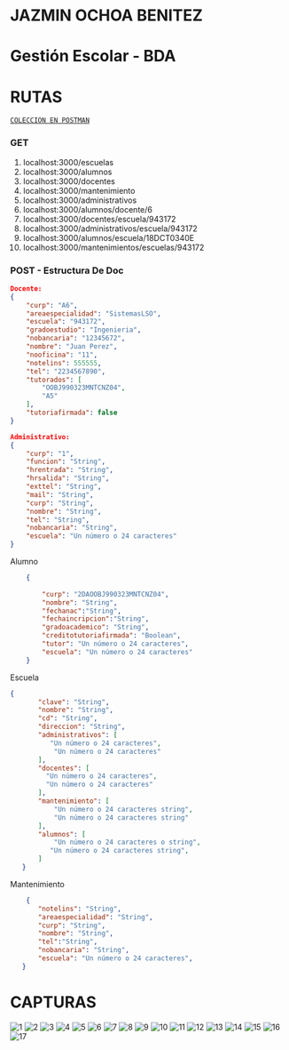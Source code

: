 # **JAZMIN OCHOA BENITEZ**
# Gestión Escolar - BDA
# RUTAS
[`COLECCION EN POSTMAN`](https://www.getpostman.com/collections/304b6dfd9b5fb5f971a6)


### GET
1. localhost:3000/escuelas
2. localhost:3000/alumnos
3. localhost:3000/docentes
4. localhost:3000/mantenimiento
5. localhost:3000/administrativos
6. localhost:3000/alumnos/docente/6
7. localhost:3000/docentes/escuela/943172
8. localhost:3000/administrativos/escuela/943172
9. localhost:3000/alumnos/escuela/18DCT0340E
10. localhost:3000/mantenimientos/escuelas/943172


### POST - Estructura De Doc
``` json
Docente:
{
    "curp": "A6",
    "areaespecialidad": "SistemasLSO",
    "escuela": "943172",
    "gradoestudio": "Ingenieria",
    "nobancaria": "12345672",
    "nombre": "Juan Perez",
    "nooficina": "11",
    "notelins": 555555,
    "tel": "2234567890",
    "tutorados": [
        "OOBJ990323MNTCNZ04",
        "A5"
    ],
    "tutoriafirmada": false
}
```

```json
Administrativo:
{
    "curp": "1",
    "funcion": "String",
    "hrentrada": "String",
    "hrsalida": "String",
    "exttel": "String",
    "mail": "String",
    "curp": "String",
    "nombre": "String",
    "tel": "String",
    "nobancaria": "String",
    "escuela": "Un número o 24 caracteres"
}
```
Alumno
```json
    {
        
        "curp": "2DAOOBJ990323MNTCNZ04",
        "nombre": "String",
        "fechanac":"String",
        "fechaincripcion":"String",
        "gradoacademico": "String",
        "creditotutoriafirmada": "Boolean",
        "tutor": "Un número o 24 caracteres",
        "escuela": "Un número o 24 caracteres"
    }
 ```
 Escuela
 ```json
 {
        "clave": "String",
        "nombre": "String",
        "cd": "String",
        "direccion": "String",
        "administrativos": [
           "Un número o 24 caracteres",
            "Un número o 24 caracteres"
        ],
        "docentes": [
          "Un número o 24 caracteres",
          "Un número o 24 caracteres"
        ],
        "mantenimiento": [
            "Un número o 24 caracteres string",
            "Un número o 24 caracteres string"
        ],
        "alumnos": [
            "Un número o 24 caracteres o string",
           "Un número o 24 caracteres string",
        ]
    }
 ```
 Mantenimiento
 ```json
     {
        "notelins": "String",
        "areaespecialidad": "String",
        "curp": "String",
        "nombre": "String",
        "tel":"String",
        "nobancaria": "String",
        "escuela": "Un número o 24 caracteres",
    }
 ```

# CAPTURAS

![1](./Capturas_Gesti%C3%B3n_Escolar-Cassandra/1.PNG)
![2](./Capturas_Gesti%C3%B3n_Escolar-Cassandra/2.PNG)
![3](./Capturas_Gesti%C3%B3n_Escolar-Cassandra/3.PNG)
![4](./Capturas_Gesti%C3%B3n_Escolar-Cassandra/4.PNG)
![5](./Capturas_Gesti%C3%B3n_Escolar-Cassandra/5.PNG)
![6](./Capturas_Gesti%C3%B3n_Escolar-Cassandra/6.PNG)
![7](./Capturas_Gesti%C3%B3n_Escolar-Cassandra/7.PNG)
![8](./Capturas_Gesti%C3%B3n_Escolar-Cassandra/8.PNG)
![9](./Capturas_Gesti%C3%B3n_Escolar-Cassandra/9.PNG)
![10](./Capturas_Gesti%C3%B3n_Escolar-Cassandra/10.PNG)
![11](./Capturas_Gesti%C3%B3n_Escolar-Cassandra/11.PNG)
![12](./Capturas_Gesti%C3%B3n_Escolar-Cassandra/12.PNG)
![13](./Capturas_Gesti%C3%B3n_Escolar-Cassandra/13.PNG)
![14](./Capturas_Gesti%C3%B3n_Escolar-Cassandra/14.PNG)
![15](./Capturas_Gesti%C3%B3n_Escolar-Cassandra/15.PNG)
![16](./Capturas_Gesti%C3%B3n_Escolar-Cassandra/16.PNG)
![17](./Capturas_Gesti%C3%B3n_Escolar-Cassandra/17.PNG)